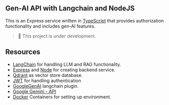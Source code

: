 ## Gen-AI API with Langchain and NodeJS

This is an Express service written in [TypeScript](https://www.typescriptlang.org/) that provides authorization functionality and includes gen-AI features.

> 🌱 This project is under development.

## Resources

- [LangChain](https://js.langchain.com/docs/introduction/) for handling LLM and RAG functionality.
- [Express](https://expressjs.com/) and [Node](https://nodejs.org/en/) for creating backend service.
- [Qdrant](https://qdrant.tech/) as vector store database.
- [JWT](https://jwt.io/) for handling authentication
- [GoogleGenAI](https://v02.api.js.langchain.com/modules/_langchain_google_genai.html) langchain plugin.
- [Google Gemini - API](https://ai.google.dev/)
- [Docker](https://docs.docker.com/) Containers for setting up environment.
